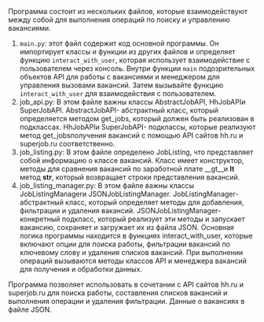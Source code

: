 Программа состоит из нескольких файлов, 
которые взаимодействуют между собой для выполнения операций по поиску и управлению вакансиями. 
1. `main.py`: этот файл содержит код основной программы. Он импортирует классы и функции из других 
файлов и определяет функцию `interact_with_user`, 
которая использует взаимодействие с пользователем через консоль. 
Внутри функции `main` подозрительных объектов API для работы с вакансиями и менеджером для управления вызовами вакансий.
Затем вызывайте функцию `interact_with_user` для взаимодействия с пользователем. 
2. job_api.py: В этом файле важны классы AbstractJobAPI, HhJobAPIи SuperJobAPI. 
AbstractJobAPI- абстрактный класс, который определяется методом get_jobs, 
который должен быть реализован в подклассах. 
HhJobAPIи SuperJobAPI- подклассы, которые реализуют метод get_jobsполучения вакансий
с помощью API сайтов hh.ru и superjob.ru соответственно.
3. job_listing.py: В этом файле определено JobListing, что представляет собой информацию о классе вакансий. 
Класс имеет конструктор, методы для сравнения вакансий по заработной плате __gt__и __lt__
метод __str__, который возвращает строки представления вакансий.
4. job_listing_manager.py: В этом файле важны классы JobListingManagerи JSONJobListingManager. 
JobListingManager- абстрактный класс, который определяет методы для добавления, фильтрации и удаления вакансий. 
JSONJobListingManager- конкретный подкласс, который реализует эти методы и запускает вакансию, сохраняет и загружает их из файла JSON.
Основная логика программы находится в функциях interact_with_user, которые включают опции для поиска работы, фильтрации вакансий по ключевому слову и удаления списков вакансий. При выполнении операций вызываются методы классов API и менеджера вакансий для получения и обработки данных.

Программа позволяет использовать в сочетании с API сайтов hh.ru и superjob.ru для поиска работы, 
составления списков вакансий и выполнения операции и удаления фильтрации. Данные о вакансиях в файле JSON.